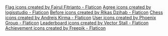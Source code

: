 <a href="https://www.flaticon.com/free-icons/flag" title="flag icons">Flag icons created by Fajrul Fitrianto - Flaticon</a>
<a href="https://www.flaticon.com/free-icons/agree" title="agree icons">Agree icons created by logisstudio - Flaticon</a>
<a href="https://www.flaticon.com/free-icons/before" title="before icons">Before icons created by RIkas Dzihab - Flaticon</a>
<a href="https://www.flaticon.com/free-icons/chess" title="chess icons">Chess icons created by Andrejs Kirma - Flaticon</a>
<a href="https://www.flaticon.com/free-icons/user" title="user icons">User icons created by Phoenix Group - Flaticon</a>
<a href="https://www.flaticon.com/free-icons/leaderboard" title="leaderboard icons">Leaderboard icons created by Vector Stall - Flaticon</a>
<a href="https://www.flaticon.com/free-icons/achievement" title="achievement icons">Achievement icons created by Freepik - Flaticon</a>
